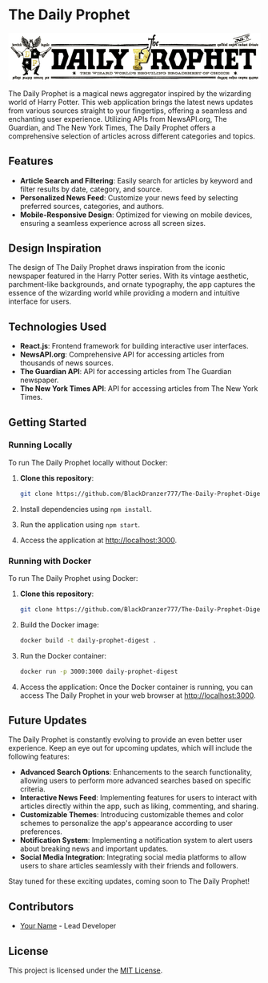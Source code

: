 # The Daily Prophet

![The Daily Prophet Logo](https://github.com/BlackDranzer777/The-Daily-Prophet-Digest/blob/main/daily_prophet.png)

The Daily Prophet is a magical news aggregator inspired by the wizarding world of Harry Potter. This web application brings the latest news updates from various sources straight to your fingertips, offering a seamless and enchanting user experience. Utilizing APIs from NewsAPI.org, The Guardian, and The New York Times, The Daily Prophet offers a comprehensive selection of articles across different categories and topics.

## Features

- **Article Search and Filtering**: Easily search for articles by keyword and filter results by date, category, and source.
- **Personalized News Feed**: Customize your news feed by selecting preferred sources, categories, and authors.
- **Mobile-Responsive Design**: Optimized for viewing on mobile devices, ensuring a seamless experience across all screen sizes.

## Design Inspiration

The design of The Daily Prophet draws inspiration from the iconic newspaper featured in the Harry Potter series. With its vintage aesthetic, parchment-like backgrounds, and ornate typography, the app captures the essence of the wizarding world while providing a modern and intuitive interface for users.

## Technologies Used

- **React.js**: Frontend framework for building interactive user interfaces.
- **NewsAPI.org**: Comprehensive API for accessing articles from thousands of news sources.
- **The Guardian API**: API for accessing articles from The Guardian newspaper.
- **The New York Times API**: API for accessing articles from The New York Times.

## Getting Started

### Running Locally

To run The Daily Prophet locally without Docker:

1. **Clone this repository**:
    ```bash
    git clone https://github.com/BlackDranzer777/The-Daily-Prophet-Digest.git
    ```

2. Install dependencies using `npm install`.
3. Run the application using `npm start`.
4. Access the application at [http://localhost:3000](http://localhost:3000).

### Running with Docker

To run The Daily Prophet using Docker:

1. **Clone this repository**:
    ```bash
    git clone https://github.com/BlackDranzer777/The-Daily-Prophet-Digest.git
    ```

2. Build the Docker image:
    ```bash
    docker build -t daily-prophet-digest .
    ```

3. Run the Docker container:
    ```bash
    docker run -p 3000:3000 daily-prophet-digest
    ```

4. Access the application:
   Once the Docker container is running, you can access The Daily Prophet in your web browser at [http://localhost:3000](http://localhost:3000).

## Future Updates

The Daily Prophet is constantly evolving to provide an even better user experience. Keep an eye out for upcoming updates, which will include the following features:

- **Advanced Search Options**: Enhancements to the search functionality, allowing users to perform more advanced searches based on specific criteria.
- **Interactive News Feed**: Implementing features for users to interact with articles directly within the app, such as liking, commenting, and sharing.
- **Customizable Themes**: Introducing customizable themes and color schemes to personalize the app's appearance according to user preferences.
- **Notification System**: Implementing a notification system to alert users about breaking news and important updates.
- **Social Media Integration**: Integrating social media platforms to allow users to share articles seamlessly with their friends and followers.

Stay tuned for these exciting updates, coming soon to The Daily Prophet!

## Contributors

- [Your Name](https://github.com/BlackDranzer777/) - Lead Developer

## License

This project is licensed under the [MIT License](link-to-license-file).
